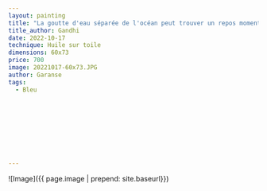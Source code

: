 ```yaml
---
layout: painting
title: "La goutte d'eau séparée de l'océan peut trouver un repos momentané, mais celle qui est dans l'océan ne connaît pas de repos."                    
title_author: Gandhi                                      
date: 2022-10-17
technique: Huile sur toile 
dimensions: 60x73
price: 700
image: 20221017-60x73.JPG
author: Garanse
tags:
  - Bleu
  
  
  
  
  
  
  
  
  
---
```

![Image]({{ page.image | prepend: site.baseurl}})


